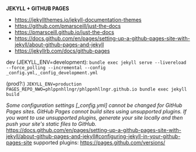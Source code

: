 <b>JEKYLL + GITHUB PAGES</b>
- <https://jekyllthemes.io/jekyll-documentation-themes>
- <https://github.com/pmarsceill/just-the-docs>
- <https://pmarsceill.github.io/just-the-docs>
- <https://docs.github.com/en/pages/setting-up-a-github-pages-site-with-jekyll/about-github-pages-and-jekyll>
- <https://jekyllrb.com/docs/github-pages>

dev (JEKYLL_ENV=development):
`bundle exec jekyll serve --livereload --force_polling --incremental --config _config.yml,_config_development.yml`

(prod?:)
`JEKYLL_ENV=production PAGES_REPO_NWO=phlppnhllngr/phlppnhllngr.github.io bundle exec jekyll build`

*Some configuration settings [_config.yml] cannot be changed for GitHub Pages sites.*
*GitHub Pages cannot build sites using unsupported plugins. If you want to use unsupported plugins, generate your site locally and then push your site's static files to GitHub.*
<https://docs.github.com/en/pages/setting-up-a-github-pages-site-with-jekyll/about-github-pages-and-jekyll#configuring-jekyll-in-your-github-pages-site>
supported plugins: <https://pages.github.com/versions/>

